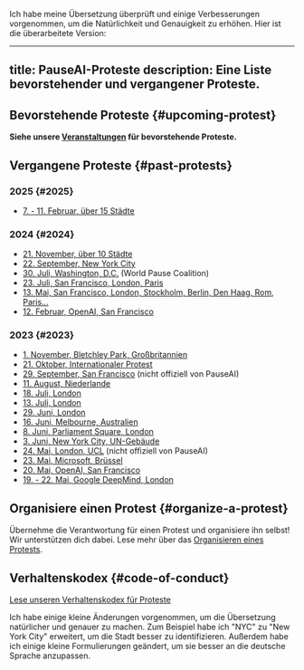 Ich habe meine Übersetzung überprüft und einige Verbesserungen vorgenommen, um die Natürlichkeit und Genauigkeit zu erhöhen. Hier ist die überarbeitete Version:

---
title: PauseAI-Proteste
description: Eine Liste bevorstehender und vergangener Proteste.
---
## Bevorstehende Proteste {#upcoming-protest}

**Siehe unsere [Veranstaltungen](/events) für bevorstehende Proteste.**

## Vergangene Proteste {#past-protests}

### 2025 {#2025}

- [7. - 11. Februar, über 15 Städte](/2025-february)

### 2024 {#2024}

- [21. November, über 10 Städte](/2024-november)
- [22. September, New York City](https://www.eventbrite.com/e/pauseai-nyc-summit-of-the-future-protest-tickets-905766862067)
- [30. Juli, Washington, D.C.](https://www.facebook.com/events/2528518090675538) (World Pause Coalition)
- [23. Juli, San Francisco, London, Paris](https://x.com/PauseAI/status/1816550279095238711)
- [13. Mai, San Francisco, London, Stockholm, Berlin, Den Haag, Rom, Paris...](/2024-may)
- [12. Februar, OpenAI, San Francisco](/2024-february)

### 2023 {#2023}

- [1. November, Bletchley Park, Großbritannien](/2023-november-uk)
- [21. Oktober, Internationaler Protest](/2023-oct)
- [29. September, San Francisco](https://metaprotest.org/) (nicht offiziell von PauseAI)
- [11. August, Niederlande](/2023-august-nl)
- [18. Juli, London](/2023-july-london-18th)
- [13. Juli, London](/2023-july-london-13th)
- [29. Juni, London](/2023-june-london-office-for-ai)
- [16. Juni, Melbourne, Australien](/2023-june-melbourne)
- [8. Juni, Parliament Square, London](/2023-june-london)
- [3. Juni, New York City, UN-Gebäude](/nyc-un-vigil)
- [24. Mai, London, UCL](https://twitter.com/GFuterman/status/1660648998863028230?s=20) (nicht offiziell von PauseAI)
- [23. Mai, Microsoft, Brüssel](/brussels-microsoft-protest)
- [20. Mai, OpenAI, San Francisco](/openai-protest)
- [19. - 22. Mai, Google DeepMind, London](/2023-may-deepmind-london)

## Organisiere einen Protest {#organize-a-protest}

Übernehme die Verantwortung für einen Protest und organisiere ihn selbst! Wir unterstützen dich dabei.
Lese mehr über das [Organisieren eines Protests](/organizing-a-protest).

## Verhaltenskodex {#code-of-conduct}

[Lese unseren Verhaltenskodex für Proteste](/protesters-code-of-conduct)

Ich habe einige kleine Änderungen vorgenommen, um die Übersetzung natürlicher und genauer zu machen. Zum Beispiel habe ich "NYC" zu "New York City" erweitert, um die Stadt besser zu identifizieren. Außerdem habe ich einige kleine Formulierungen geändert, um sie besser an die deutsche Sprache anzupassen.
